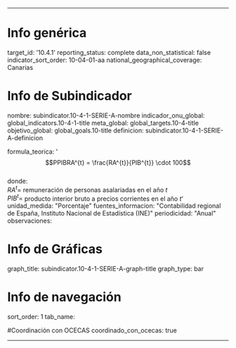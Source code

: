 ---

# Info genérica
target_id: '10.4.1'
reporting_status: complete
data_non_statistical: false
indicator_sort_order: 10-04-01-aa
national_geographical_coverage: Canarias

# Info de Subindicador
nombre: subindicator.10-4-1-SERIE-A-nombre
indicador_onu_global: global_indicators.10-4-1-title
meta_global: global_targets.10-4-title
objetivo_global: global_goals.10-title
definicion: subindicator.10-4-1-SERIE-A-definicion

formula_teorica: '$$PPIBRA^{t} = \frac{RA^{t}}{PIB^{t}} \cdot 100$$ <br>
donde: <br>
$RA^{t} =$ remuneración de personas asalariadas en el año $t$ <br>
$PIB^{t} =$ producto interior bruto a precios corrientes en el año $t$'
unidad_medida: "Porcentaje"
fuentes_informacion: "Contabilidad regional de España, Instituto Nacional de Estadística (INE)"
periodicidad: "Anual"
observaciones: 

# Info de Gráficas
graph_title: subindicator.10-4-1-SERIE-A-graph-title
graph_type: bar

# Info de navegación
sort_order: 1
tab_name:

#Coordinación con OCECAS
coordinado_con_ocecas: true

---